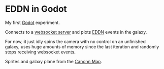 EDDN in Godot
=============

My first [Godot](https://godotengine.org/) experiment.

Connects to a [websocket server](https://eddn-realtime.com/) and
plots [EDDN](https://github.com/EDCD/EDDN) events in the galaxy.

For now, it just idly spins the camera with no control on an unfinished
galaxy, uses huge amounts of memory since the last iteration and randomly
stops receiving websocket events.

Sprites and galaxy plane from the [Canonn Map](https://map.canonn.tech/).
